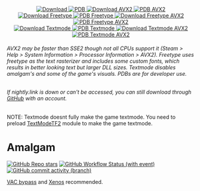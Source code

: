 <p align="center">
  <a href="https://nightly.link/TheGameEnhancer2004/Amalgam-v2/workflows/msbuild/master/Amalgamx64Release.zip">
    <img src=".github/assets/download.png" alt="Download" width="auto" height="auto">
  </a>
  <a href="https://nightly.link/TheGameEnhancer2004/Amalgam-v2/workflows/msbuild/master/Amalgamx64ReleasePDB.zip">
    <img src=".github/assets/pdb2.png" alt="PDB" width="auto" height="auto">
  </a>
  <a href="https://nightly.link/TheGameEnhancer2004/Amalgam-v2/workflows/msbuild/master/Amalgamx64ReleaseAVX2.zip">
    <img src=".github/assets/download_avx2.png" alt="Download AVX2" width="auto" height="auto">
  </a>
  <a href="https://nightly.link/TheGameEnhancer2004/Amalgam-v2/workflows/msbuild/master/Amalgamx64ReleaseAVX2PDB.zip">
    <img src=".github/assets/pdb_avx2.png" alt="PDB AVX2" width="auto" height="auto">
  </a>
  <br>
  <a href="https://nightly.link/TheGameEnhancer2004/Amalgam-v2/workflows/msbuild/master/Amalgamx64ReleaseFreetype.zip">
    <img src=".github/assets/freetype.png" alt="Download Freetype" width="auto" height="auto">
  </a>
  <a href="https://nightly.link/TheGameEnhancer2004/Amalgam-v2/workflows/msbuild/master/Amalgamx64ReleaseFreetypePDB.zip">
    <img src=".github/assets/pdb2.png" alt="PDB Freetype" width="auto" height="auto">
  </a>
  <a href="https://nightly.link/TheGameEnhancer2004/Amalgam-v2/workflows/msbuild/master/Amalgamx64ReleaseFreetypeAVX2.zip">
    <img src=".github/assets/freetype_avx2.png" alt="Download Freetype AVX2" width="auto" height="auto">
  </a>
  <a href="https://nightly.link/TheGameEnhancer2004/Amalgam-v2/workflows/msbuild/master/Amalgamx64ReleaseFreetypeAVX2PDB.zip">
    <img src=".github/assets/pdb_avx2.png" alt="PDB Freetype AVX2" width="auto" height="auto">
  </a>
  <br>
  <a href="https://nightly.link/TheGameEnhancer2004/Amalgam-v2/workflows/msbuild/master/Amalgamx64ReleaseTextmode.zip">
    <img src=".github/assets/textmode.png" alt="Download Textmode" width="auto" height="auto">
  </a>
  <a href="https://nightly.link/TheGameEnhancer2004/Amalgam-v2/workflows/msbuild/master/Amalgamx64ReleaseTextmodePDB.zip">
    <img src=".github/assets/pdb2.png" alt="PDB Textmode" width="auto" height="auto">
  </a>
  <a href="https://nightly.link/TheGameEnhancer2004/Amalgam-v2/workflows/msbuild/master/Amalgamx64ReleaseTextmodeAVX2.zip">
    <img src=".github/assets/textmode_avx2.png" alt="Download Textmode AVX2" width="auto" height="auto">
  </a>
  <a href="https://nightly.link/TheGameEnhancer2004/Amalgam-v2/workflows/msbuild/master/Amalgamx64ReleaseTextmodeAVX2PDB.zip">
    <img src=".github/assets/pdb_avx2.png" alt="PDB Textmode AVX2" width="auto" height="auto">
  </a>
</p>

###### AVX2 may be faster than SSE2 though not all CPUs support it (Steam > Help > System Information > Processor Information > AVX2). Freetype uses freetype as the text rasterizer and includes some custom fonts, which results in better looking text but larger DLL sizes. Textmode disables amalgam's and some of the game's visuals. PDBs are for developer use.
###### If nightly.link is down or can't be accessed, you can still download through [GitHub](https://github.com/TheGameEnhancer2004/Amalgam-v2/actions) with an account.
NOTE: Textmode doesnt fully make the game textmode. You need to preload [TextModeTF2](https://github.com/TheGameEnhancer2004/TextmodeTF2) module to make the game textmode.

# Amalgam

[![GitHub Repo stars](https://img.shields.io/github/stars/TheGameEnhancer2004/Amalgam-v2)](/../../stargazers)
[![GitHub Workflow Status (with event)](https://img.shields.io/github/actions/workflow/status/rei-2/Amalgam/msbuild.yml?branch=master)](/../../actions)
[![GitHub commit activity (branch)](https://img.shields.io/github/commit-activity/m/rei-2/Amalgam)](/../../commits/)

[VAC bypass](https://github.com/danielkrupinski/VAC-Bypass-Loader) and [Xenos](https://github.com/DarthTon/Xenos/releases) recommended.
